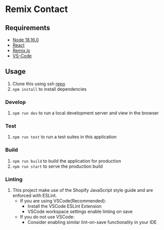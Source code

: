 # Remix Contact

## Requirements

- [Node 18.16.0](https://nodejs.org/en/download)
- [React](https://react.dev/learn/installation)
- [Remix.js](https://remix.run/docs/en/main/start/quickstart)
- [VS-Code](https://code.visualstudio.com/docs/setup/mac)

## Usage

1. Clone this using ssh [repo](git@github.com:Selenophilia/xam-assesment.git)
2. `npm install` to install dependencies

### Develop

1. `npm run dev` to run a local development server and view in the browser

### Test

1. `npm run test` to run a test suites in this application

### Build

1. `npm run build` to build the application for production
2. `npm run start` to serve the production build

### Linting

1. This project make use of the Shopify JavaScript style guide and are enforced with ESLint.
   - If you are using VSCode(Recommended):
     - Install the VSCode ESLint Extension
     - VSCode workspace settings enable linting on save
   - If you do not use VSCode:
     - Consider enabling similar lint-on-save functionality in your IDE
